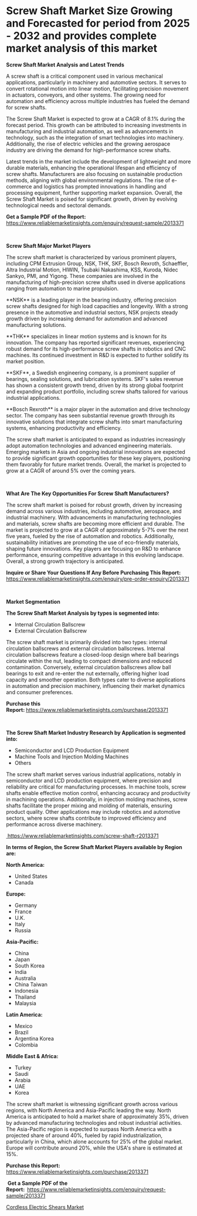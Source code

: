 <p><h1>Screw Shaft Market Size Growing and Forecasted for period from 2025 - 2032 and provides complete market analysis of this market</h1></p><p><strong>Screw Shaft Market Analysis and Latest Trends</strong></p>
<p><p>A screw shaft is a critical component used in various mechanical applications, particularly in machinery and automotive sectors. It serves to convert rotational motion into linear motion, facilitating precision movement in actuators, conveyors, and other systems. The growing need for automation and efficiency across multiple industries has fueled the demand for screw shafts.</p><p>The Screw Shaft Market is expected to grow at a CAGR of 8.1% during the forecast period. This growth can be attributed to increasing investments in manufacturing and industrial automation, as well as advancements in technology, such as the integration of smart technologies into machinery. Additionally, the rise of electric vehicles and the growing aerospace industry are driving the demand for high-performance screw shafts.</p><p>Latest trends in the market include the development of lightweight and more durable materials, enhancing the operational lifespan and efficiency of screw shafts. Manufacturers are also focusing on sustainable production methods, aligning with global environmental regulations. The rise of e-commerce and logistics has prompted innovations in handling and processing equipment, further supporting market expansion. Overall, the Screw Shaft Market is poised for significant growth, driven by evolving technological needs and sectoral demands.</p></p>
<p><strong>Get a Sample PDF of the Report:&nbsp;</strong> <a href="https://www.reliablemarketinsights.com/enquiry/request-sample/2013371?utm_campaign=2538&utm_medium=2&utm_source=Github&utm_content=ia&utm_term=10042025&utm_id=screw-shaft">https://www.reliablemarketinsights.com/enquiry/request-sample/2013371</a></p>
<p>&nbsp;</p>
<p><strong>Screw Shaft Major Market Players</strong></p>
<p><p>The screw shaft market is characterized by various prominent players, including CPM Extrusion Group, NSK, THK, SKF, Bosch Rexroth, Schaeffler, Altra Industrial Motion, HIWIN, Tsubaki Nakashima, KSS, Kuroda, Nidec Sankyo, PMI, and Yigong. These companies are involved in the manufacturing of high-precision screw shafts used in diverse applications ranging from automation to marine propulsion.</p><p>**NSK** is a leading player in the bearing industry, offering precision screw shafts designed for high load capacities and longevity. With a strong presence in the automotive and industrial sectors, NSK projects steady growth driven by increasing demand for automation and advanced manufacturing solutions.</p><p>**THK** specializes in linear motion systems and is known for its innovation. The company has reported significant revenues, experiencing robust demand for its high-performance screw shafts in robotics and CNC machines. Its continued investment in R&D is expected to further solidify its market position.</p><p>**SKF**, a Swedish engineering company, is a prominent supplier of bearings, sealing solutions, and lubrication systems. SKF's sales revenue has shown a consistent growth trend, driven by its strong global footprint and expanding product portfolio, including screw shafts tailored for various industrial applications.</p><p>**Bosch Rexroth** is a major player in the automation and drive technology sector. The company has seen substantial revenue growth through its innovative solutions that integrate screw shafts into smart manufacturing systems, enhancing productivity and efficiency.</p><p>The screw shaft market is anticipated to expand as industries increasingly adopt automation technologies and advanced engineering materials. Emerging markets in Asia and ongoing industrial innovations are expected to provide significant growth opportunities for these key players, positioning them favorably for future market trends. Overall, the market is projected to grow at a CAGR of around 5% over the coming years.</p></p>
<p>&nbsp;</p>
<p><strong>What Are The Key Opportunities For Screw Shaft Manufacturers?</strong></p>
<p><p>The screw shaft market is poised for robust growth, driven by increasing demand across various industries, including automotive, aerospace, and industrial machinery. With advancements in manufacturing technologies and materials, screw shafts are becoming more efficient and durable. The market is projected to grow at a CAGR of approximately 5-7% over the next five years, fueled by the rise of automation and robotics. Additionally, sustainability initiatives are promoting the use of eco-friendly materials, shaping future innovations. Key players are focusing on R&D to enhance performance, ensuring competitive advantage in this evolving landscape. Overall, a strong growth trajectory is anticipated.</p></p>
<p><strong>Inquire or Share Your Questions If Any Before Purchasing This Report:</strong> <a href="https://www.reliablemarketinsights.com/enquiry/pre-order-enquiry/2013371?utm_campaign=2538&utm_medium=2&utm_source=Github&utm_content=ia&utm_term=10042025&utm_id=screw-shaft">https://www.reliablemarketinsights.com/enquiry/pre-order-enquiry/2013371</a></p>
<p>&nbsp;</p>
<p><strong>Market Segmentation</strong></p>
<p><strong>The Screw Shaft Market Analysis by types is segmented into:</strong></p>
<p><ul><li>Internal Circulation Ballscrew</li><li>External Circulation Ballscrew</li></ul></p>
<p><p>The screw shaft market is primarily divided into two types: internal circulation ballscrews and external circulation ballscrews. Internal circulation ballscrews feature a closed-loop design where ball bearings circulate within the nut, leading to compact dimensions and reduced contamination. Conversely, external circulation ballscrews allow ball bearings to exit and re-enter the nut externally, offering higher load capacity and smoother operation. Both types cater to diverse applications in automation and precision machinery, influencing their market dynamics and consumer preferences.</p></p>
<p><strong>Purchase this Report:&nbsp;</strong><a href="https://www.reliablemarketinsights.com/purchase/2013371?utm_campaign=2538&utm_medium=2&utm_source=Github&utm_content=ia&utm_term=10042025&utm_id=screw-shaft">https://www.reliablemarketinsights.com/purchase/2013371</a></p>
<p>&nbsp;</p>
<p><strong>The Screw Shaft Market Industry Research by Application is segmented into:</strong></p>
<p><ul><li>Semiconductor and LCD Production Equipment</li><li>Machine Tools and Injection Molding Machines</li><li>Others</li></ul></p>
<p><p>The screw shaft market serves various industrial applications, notably in semiconductor and LCD production equipment, where precision and reliability are critical for manufacturing processes. In machine tools, screw shafts enable effective motion control, enhancing accuracy and productivity in machining operations. Additionally, in injection molding machines, screw shafts facilitate the proper mixing and molding of materials, ensuring product quality. Other applications may include robotics and automotive sectors, where screw shafts contribute to improved efficiency and performance across diverse machinery.</p></p>
<p><a href="https://www.reliablemarketinsights.com/screw-shaft-r2013371?utm_campaign=2538&utm_medium=2&utm_source=Github&utm_content=ia&utm_term=10042025&utm_id=screw-shaft">&nbsp;https://www.reliablemarketinsights.com/screw-shaft-r2013371</a></p>
<p><strong>In terms of Region, the Screw Shaft Market Players available by Region are:</strong></p>
<p>
    <p> <strong> North America: </strong>
        <ul>
            <li>United States</li>
            <li>Canada</li>
        </ul>
        </p> 
    <p> <strong> Europe: </strong>
        <ul>
            <li>Germany</li>
            <li>France</li>
            <li>U.K.</li>
            <li>Italy</li>
            <li>Russia</li>
        </ul>
        </p> 
    <p> <strong> Asia-Pacific: </strong>
        <ul>
            <li>China</li>
            <li>Japan</li>
            <li>South Korea</li>
            <li>India</li>
            <li>Australia</li>
            <li>China Taiwan</li>
            <li>Indonesia</li>
            <li>Thailand</li>
            <li>Malaysia</li>
        </ul>
        </p> 
    <p> <strong> Latin America: </strong>
        <ul>
            <li>Mexico</li>
            <li>Brazil</li>
            <li>Argentina Korea</li>
            <li>Colombia</li>
        </ul>
        </p> 
    <p> <strong> Middle East & Africa: </strong>
        <ul>
            <li>Turkey</li>
            <li>Saudi</li>
            <li>Arabia</li>
            <li>UAE</li>
            <li>Korea</li>
        </ul>
    </p>
    </p>
<p><p>The screw shaft market is witnessing significant growth across various regions, with North America and Asia-Pacific leading the way. North America is anticipated to hold a market share of approximately 35%, driven by advanced manufacturing technologies and robust industrial activities. The Asia-Pacific region is expected to surpass North America with a projected share of around 40%, fueled by rapid industrialization, particularly in China, which alone accounts for 25% of the global market. Europe will contribute around 20%, while the USA's share is estimated at 15%.</p></p>
<p><strong>Purchase this Report: </strong><a href="https://www.reliablemarketinsights.com/purchase/2013371?utm_campaign=2538&utm_medium=2&utm_source=Github&utm_content=ia&utm_term=10042025&utm_id=screw-shaft">https://www.reliablemarketinsights.com/purchase/2013371</a></p>
<p>&nbsp;<strong>Get a Sample PDF of the Report:&nbsp;&nbsp;</strong><a href="https://www.reliablemarketinsights.com/enquiry/request-sample/2013371?utm_campaign=2538&utm_medium=2&utm_source=Github&utm_content=ia&utm_term=10042025&utm_id=screw-shaft">https://www.reliablemarketinsights.com/enquiry/request-sample/2013371</a></p>
<p><strong></strong></p>
<p><p><a href="https://github.com/techerghalim/Market-Research-Report-List-1/blob/main/cordless-electric-shears-market.md?utm_campaign=2538&utm_medium=2&utm_source=Github&utm_content=ia&utm_term=10042025&utm_id=screw-shaft">Cordless Electric Shears Market</a></p></p>